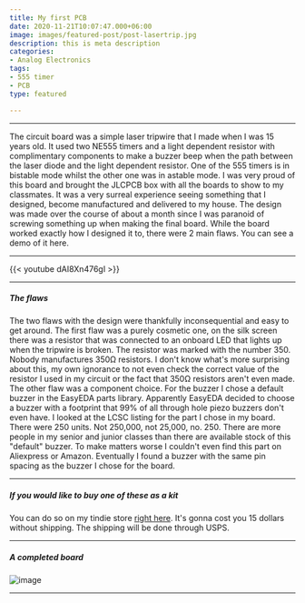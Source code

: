 ```yaml
---
title: My first PCB
date: 2020-11-21T10:07:47.000+06:00
image: images/featured-post/post-lasertrip.jpg
description: this is meta description
categories:
- Analog Electronics
tags:
- 555 timer
- PCB
type: featured

---
```

<hr>

The circuit board was a simple laser tripwire that I made when I was 15 years old. It used two NE555 timers and a light dependent resistor with complimentary components to make a buzzer beep when the path between the laser diode and the light dependent resistor. One of the 555 timers is in bistable mode whilst the other one was in astable mode. I was very proud of this board and brought the JLCPCB box with all the boards to show to my classmates. It was a very surreal experience seeing something that I designed, become manufactured and delivered to my house. The design was made over the course of about a month since I was paranoid of screwing something up when making the final board. While the board worked exactly how I designed it to, there were 2 main flaws. You can see a demo of it here.

<hr>

{{< youtube dAI8Xn476gI >}}

<hr>

##### The flaws

The two flaws with the design were thankfully inconsequential and easy to get around. The first flaw was a purely cosmetic one, on the silk screen there was a resistor that was connected to an onboard LED that lights up when the tripwire is broken. The resistor was marked with the number 350. Nobody manufactures 350Ω resistors. I don't know what's more surprising about this, my own ignorance to not even check the correct value of the resistor I used in my circuit or the fact that 350Ω resistors aren't even made. The other flaw was a component choice. For the buzzer I chose a default buzzer in the EasyEDA parts library. Apparently EasyEDA decided to choose a buzzer with a footprint that 99% of all through hole piezo buzzers don't even have. I looked at the LCSC listing for the part I chose in my board. There were 250 units. Not 250,000, not 25,000, no. 250. There are more people in my senior and junior classes than there are available stock of this "default" buzzer. To make matters worse I couldn't even find this part on Aliexpress or Amazon. Eventually I found a buzzer with the same pin spacing as the buzzer I chose for the board.

<hr>

##### If you would like to buy one of these as a kit

You can do so on my tindie store [right here](https://www.tindie.com/stores/varunsreedharan/). It's gonna cost you 15 dollars without shipping. The shipping will be done through USPS.

<hr>

##### A completed board

![image](../../images/post/IMG_4348.JPG)

<hr>